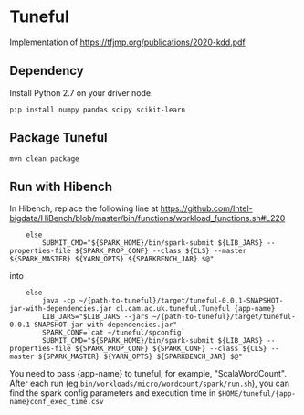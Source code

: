 # Tuneful

Implementation of https://tfjmp.org/publications/2020-kdd.pdf

## Dependency
Install Python 2.7 on your driver node.
```
pip install numpy pandas scipy scikit-learn
```

## Package Tuneful
```
mvn clean package
```

## Run with Hibench

In Hibench, replace the following line at https://github.com/Intel-bigdata/HiBench/blob/master/bin/functions/workload_functions.sh#L220
```
    else
        SUBMIT_CMD="${SPARK_HOME}/bin/spark-submit ${LIB_JARS} --properties-file ${SPARK_PROP_CONF} --class ${CLS} --master ${SPARK_MASTER} ${YARN_OPTS} ${SPARKBENCH_JAR} $@"
```
into
```
    else
        java -cp ~/{path-to-tuneful}/target/tuneful-0.0.1-SNAPSHOT-jar-with-dependencies.jar cl.cam.ac.uk.tuneful.Tuneful {app-name}
        LIB_JARS="$LIB_JARS --jars ~/{path-to-tuneful}/target/tuneful-0.0.1-SNAPSHOT-jar-with-dependencies.jar"
        SPARK_CONF=`cat ~/tuneful/spconfig`
        SUBMIT_CMD="${SPARK_HOME}/bin/spark-submit ${LIB_JARS} --properties-file ${SPARK_PROP_CONF} ${SPARK_CONF} --class ${CLS} --master ${SPARK_MASTER} ${YARN_OPTS} ${SPARKBENCH_JAR} $@"
```

You need to pass {app-name} to tuneful, for example, "ScalaWordCount".  
After each run (eg,`bin/workloads/micro/wordcount/spark/run.sh`), you can find the spark config parameters and execution time in 
`$HOME/tuneful/{app-name}conf_exec_time.csv`
